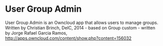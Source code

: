 User Group Admin
============

User Group Admin is an Owncloud app that allows users to manage groups.
Written by Christian Brinch, DeIC, 2014 - based on Group custom - written
by Jorge Rafael Garcia Ramos,
http://apps.owncloud.com/content/show.php?content=156032
